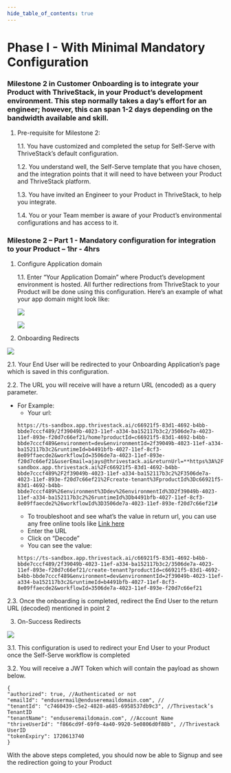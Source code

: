 ```yaml
--- 
hide_table_of_contents: true
---
```


# Phase I - With Minimal Mandatory Configuration

### Milestone 2 in Customer Onboarding is to integrate your Product with ThriveStack, in your Product’s development environment. This step normally takes a day’s effort for an engineer; however, this can span 1-2 days depending on the bandwidth available and skill.

1. Pre-requisite for Milestone 2:

    1.1. You have customized and completed the setup for Self-Serve with ThriveStack’s default configuration.

    1.2. You understand well, the Self-Serve template that you have chosen, and the integration points that it will need to have between your Product and ThriveStack platform.

    1.3. You have invited an Engineer to your Product in ThriveStack, to help you integrate.

    1.4. You or your Team member is aware of your Product’s environmental configurations and has access to it.

### Milestone 2 – Part 1 - Mandatory configuration for integration to your Product – 1hr - 4hrs

1. Configure Application domain

   1.1.  Enter “Your Application Domain” where Product’s development environment is hosted. All further redirections from ThriveStack to your Product will be done using this configuration. Here’s an example of what your app domain might look like:

   ![](/img/customer_onboarding/app-domain-example.png)

   ![](/img/customer_onboarding/app-domain-checklist.png)

2.  Onboarding Redirects

   ![](/img/customer_onboarding/onboarding-redirects.png)

   2.1.  Your End User will be redirected to your Onboarding Application’s page which is saved in this configuration.

   2.2.  The URL you will receive will have a return URL (encoded) as a query parameter. 

   - For Example:
      - Your url: 
      ```
      https://ts-sandbox.app.thrivestack.ai/c66921f5-83d1-4692-b4bb-bbde7cccf489/2f39049b-4023-11ef-a334-ba152117b3c2/3506de7a-4023-11ef-893e-f20d7c66ef21/home?productId=c66921f5-83d1-4692-b4bb-bbde7cccf489&environment=dev&environmentId=2f39049b-4023-11ef-a334-ba152117b3c2&runtimeId=b4491bfb-4027-11ef-8cf3-8e09ffaecde2&workflowId=3506de7a-4023-11ef-893e-f20d7c66ef21&userEmail=ajays@thrivestack.ai&returnUrl=**https%3A%2F%2Fts-sandbox.app.thrivestack.ai%2Fc66921f5-83d1-4692-b4bb-bbde7cccf489%2F2f39049b-4023-11ef-a334-ba152117b3c2%2F3506de7a-4023-11ef-893e-f20d7c66ef21%2Fcreate-tenant%3FproductId%3Dc66921f5-83d1-4692-b4bb-bbde7cccf489%26environment%3Ddev%26environmentId%3D2f39049b-4023-11ef-a334-ba152117b3c2%26runtimeId%3Db4491bfb-4027-11ef-8cf3-8e09ffaecde2%26workflowId%3D3506de7a-4023-11ef-893e-f20d7c66ef21#
      ```
      - To troubleshoot and see what’s the value in return url, you can use any free online tools like [Link here](https://meyerweb.com/eric/tools/dencoder)
      - Enter the URL 
      - Click on “Decode”
      - You can see the value: 
      ```
      https://ts-sandbox.app.thrivestack.ai/c66921f5-83d1-4692-b4bb-bbde7cccf489/2f39049b-4023-11ef-a334-ba152117b3c2/3506de7a-4023-11ef-893e-f20d7c66ef21/create-tenant?productId=c66921f5-83d1-4692-b4bb-bbde7cccf489&environment=dev&environmentId=2f39049b-4023-11ef-a334-ba152117b3c2&runtimeId=b4491bfb-4027-11ef-8cf3-8e09ffaecde2&workflowId=3506de7a-4023-11ef-893e-f20d7c66ef21
      ```

   2.3.  Once the onboarding is completed, redirect the End User to the return URL (decoded) mentioned in point 2


3. On-Success Redirects

![](/img/customer_onboarding/on-success-redirects.png)

   3.1. This configuration is used to redirect your End User to your Product once the Self-Serve workflow is completed

   3.2. You will receive a JWT Token which will contain the payload as shown below.

```
{
"authorized": true, //Authenticated or not
"emailId": "endusermail@enduseremaildomain.com", //
"tenantId": "c7460439-c5e2-4828-a685-6958537db9c3", //Thrivestack’s TenantID
"tenantName": "enduseremaildomain.com", //Account Name
"thriveUserId": "f866cd9f-69f0-4a40-9920-5e0806d0f88b", //Thrivestack UserID
"tokenExpiry": 1720613740
} 
```
With the above steps completed, you should now be able to Signup and see the redirection going to your Product



